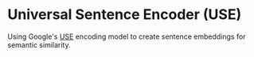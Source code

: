 # Universal Sentence Encoder (USE)

Using Google's [USE](https://arxiv.org/abs/1803.11175) encoding model to create sentence embeddings for semantic similarity.